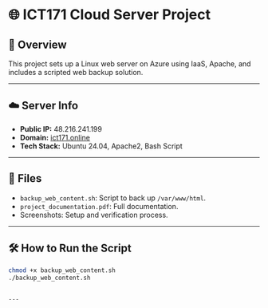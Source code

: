 # 🌐 ICT171 Cloud Server Project

## 📄 Overview
This project sets up a Linux web server on Azure using IaaS, Apache, and includes a scripted web backup solution.

---

## ☁️ Server Info
- **Public IP:** 48.216.241.199
- **Domain:** [ict171.online](http://ict171.online)
- **Tech Stack:** Ubuntu 24.04, Apache2, Bash Script

---

## 📂 Files
- `backup_web_content.sh`: Script to back up `/var/www/html`.
- `project_documentation.pdf`: Full documentation.
- Screenshots: Setup and verification process.

---

## 🛠️ How to Run the Script

```bash
chmod +x backup_web_content.sh
./backup_web_content.sh


---

